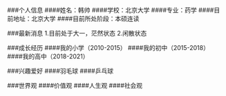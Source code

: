 ###个人信息
####姓名：韩帅
####学校：北京大学
####专业：药学
####目前地址：北京大学
####目前所处阶段：本硕连读

###最新消息
1.目前处于大一，茫然状态
2.闲散状态

###成长经历
####我的小学（2010-2015）
####我的初中（2015-2018）
####我的高中（2018-2021）

###兴趣爱好
####羽毛球
####乒乓球

###世界观
####价值观
####人生观
####社会观
